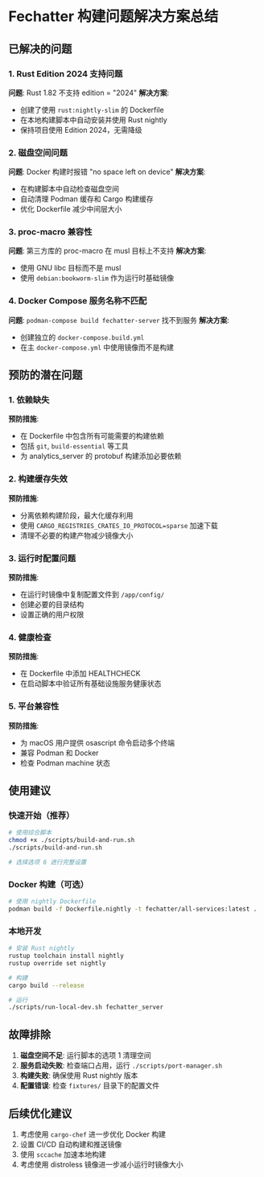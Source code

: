 # Fechatter 构建问题解决方案总结

## 已解决的问题

### 1. Rust Edition 2024 支持问题
**问题**: Rust 1.82 不支持 edition = "2024"
**解决方案**: 
- 创建了使用 `rust:nightly-slim` 的 Dockerfile
- 在本地构建脚本中自动安装并使用 Rust nightly
- 保持项目使用 Edition 2024，无需降级

### 2. 磁盘空间问题
**问题**: Docker 构建时报错 "no space left on device"
**解决方案**:
- 在构建脚本中自动检查磁盘空间
- 自动清理 Podman 缓存和 Cargo 构建缓存
- 优化 Dockerfile 减少中间层大小

### 3. proc-macro 兼容性
**问题**: 第三方库的 proc-macro 在 musl 目标上不支持
**解决方案**:
- 使用 GNU libc 目标而不是 musl
- 使用 `debian:bookworm-slim` 作为运行时基础镜像

### 4. Docker Compose 服务名称不匹配
**问题**: `podman-compose build fechatter-server` 找不到服务
**解决方案**:
- 创建独立的 `docker-compose.build.yml`
- 在主 `docker-compose.yml` 中使用镜像而不是构建

## 预防的潜在问题

### 1. 依赖缺失
**预防措施**:
- 在 Dockerfile 中包含所有可能需要的构建依赖
- 包括 `git`, `build-essential` 等工具
- 为 analytics_server 的 protobuf 构建添加必要依赖

### 2. 构建缓存失效
**预防措施**:
- 分离依赖构建阶段，最大化缓存利用
- 使用 `CARGO_REGISTRIES_CRATES_IO_PROTOCOL=sparse` 加速下载
- 清理不必要的构建产物减少镜像大小

### 3. 运行时配置问题
**预防措施**:
- 在运行时镜像中复制配置文件到 `/app/config/`
- 创建必要的目录结构
- 设置正确的用户权限

### 4. 健康检查
**预防措施**:
- 在 Dockerfile 中添加 HEALTHCHECK
- 在启动脚本中验证所有基础设施服务健康状态

### 5. 平台兼容性
**预防措施**:
- 为 macOS 用户提供 osascript 命令启动多个终端
- 兼容 Podman 和 Docker
- 检查 Podman machine 状态

## 使用建议

### 快速开始（推荐）
```bash
# 使用综合脚本
chmod +x ./scripts/build-and-run.sh
./scripts/build-and-run.sh

# 选择选项 6 进行完整设置
```

### Docker 构建（可选）
```bash
# 使用 nightly Dockerfile
podman build -f Dockerfile.nightly -t fechatter/all-services:latest .
```

### 本地开发
```bash
# 安装 Rust nightly
rustup toolchain install nightly
rustup override set nightly

# 构建
cargo build --release

# 运行
./scripts/run-local-dev.sh fechatter_server
```

## 故障排除

1. **磁盘空间不足**: 运行脚本的选项 1 清理空间
2. **服务启动失败**: 检查端口占用，运行 `./scripts/port-manager.sh`
3. **构建失败**: 确保使用 Rust nightly 版本
4. **配置错误**: 检查 `fixtures/` 目录下的配置文件

## 后续优化建议

1. 考虑使用 `cargo-chef` 进一步优化 Docker 构建
2. 设置 CI/CD 自动构建和推送镜像
3. 使用 `sccache` 加速本地构建
4. 考虑使用 distroless 镜像进一步减小运行时镜像大小 